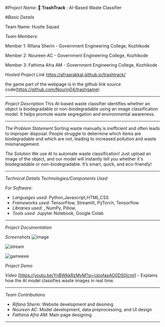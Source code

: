 


#*Project Name:* 🎯
 **TrashTrack** : AI-Based Waste Classifier



#*Basic Details*

Team Name: Hustle Squad



*Team Members:*

Member 1: Rifana Sherin - Government Engineering College, Kozhikode

Member 2: Noureen AC - Government Engineering College, Kozhikode

Member 3: Fathima Afra AM - Government Engineering College, Kozhikode

*Hosted Project Link*
https://afraarakkal.github.io/trashtrack/

the game part of the webpage is in the github link source code(https://github.com/Nourin04/trashgame)

---

*Project Description*
This AI-based waste classifier identifies whether an object is biodegradable or non-biodegradable using an image classification model. It helps promote waste segregation and environmental awareness.

---

*The Problem Statement*
Sorting waste manually is inefficient and often leads to improper disposal. People struggle to determine which items are biodegradable and which are not, leading to increased pollution and waste mismanagement.

*The Solution*
We use AI to automate waste classification! Just upload an image of the object, and our model will instantly tell you whether it's biodegradable or non-biodegradable. It’s smart, quick, and eco-friendly!

---

*Technical Details*
*Technologies/Components Used*

*For Software:*
- *Languages used:* Python,Javascript,HTML,CSS
- *Frameworks used:* TensorFlow, Streamlit, PyTorch, Tensorflow
- *Libraries used:* , NumPy, Pillow, 
- *Tools used:* Jupyter Notebook, Google Colab

---



*Project Documentation*


*Screenshots*
![image](https://github.com/user-attachments/assets/3b696b95-c66d-4e04-8f48-35d548ab0d82)


![stream](https://github.com/user-attachments/assets/224a4f3b-ddef-4d54-8901-c754813455bc)


![gameeee](https://github.com/user-attachments/assets/4b8f01d0-8ee0-4cd8-b71c-eca395f932c6)

*Project Demo*

*Video*
[https://youtu.be/YnBWkkRzMyM?si=UpofaxAO0DS0lcml] - Explains how the AI model classifies waste images in real time.


---

*Team Contributions*
- *Rifana Sherin*: Website development and desining
- *Noureen AC*:  Model development, data preprocessing, and UI design
- *Fathima Afra AM*: Main page designing

---
